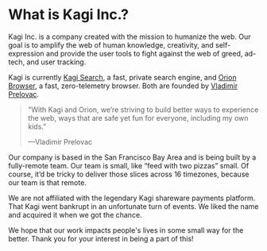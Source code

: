 # What is Kagi Inc.?

Kagi Inc. is a company created with the mission to humanize the web. Our goal is to amplify the web of human knowledge, creativity, and self-expression and provide the user tools to fight against the web of greed, ad-tech, and user tracking.

Kagi is currently [Kagi Search](https://kagi.com), a fast, private search engine, and [Orion Browser](https://browser.kagi.com/), a fast, zero-telemetry browser. Both are founded by [Vladimir Prelovac](https://vladimir.prelovac.com/).

> "With Kagi and Orion, we’re striving to build better ways to experience the web, ways that are safe yet fun for everyone, including my own kids."
> 
> —Vladimir Prelovac
  
Our company is based in the San Francisco Bay Area and is being built by a fully-remote team. Our team is small, like “feed with two pizzas” small. Of course, it’d be tricky to deliver those slices across 16 timezones, because our team is that remote.

We are not affiliated with the legendary Kagi shareware payments platform. That Kagi went bankrupt in an unfortunate turn of events. We liked the name and acquired it when we got the chance.
  
We hope that our work impacts people's lives in some small way for the better. Thank you for your interest in being a part of this!